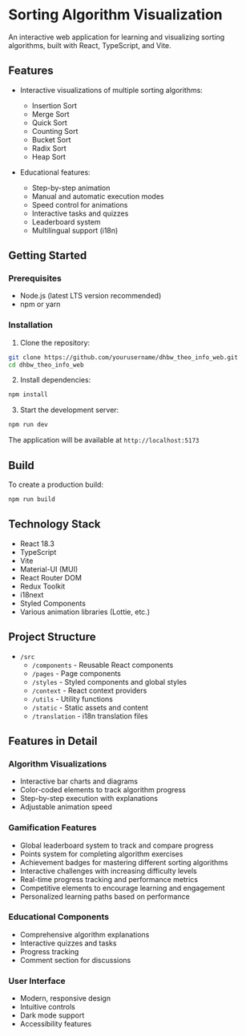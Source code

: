 # Sorting Algorithm Visualization

An interactive web application for learning and visualizing sorting algorithms, built with React, TypeScript, and Vite.

## Features

- Interactive visualizations of multiple sorting algorithms:
  - Insertion Sort
  - Merge Sort
  - Quick Sort
  - Counting Sort
  - Bucket Sort
  - Radix Sort
  - Heap Sort

- Educational features:
  - Step-by-step animation
  - Manual and automatic execution modes
  - Speed control for animations
  - Interactive tasks and quizzes
  - Leaderboard system
  - Multilingual support (i18n)

## Getting Started

### Prerequisites

- Node.js (latest LTS version recommended)
- npm or yarn

### Installation

1. Clone the repository:
```bash
git clone https://github.com/yourusername/dhbw_theo_info_web.git
cd dhbw_theo_info_web
```

2. Install dependencies:
```bash
npm install
```

3. Start the development server:
```bash
npm run dev
```

The application will be available at `http://localhost:5173`

## Build

To create a production build:

```bash
npm run build
```

## Technology Stack

- React 18.3
- TypeScript
- Vite
- Material-UI (MUI)
- React Router DOM
- Redux Toolkit
- i18next
- Styled Components
- Various animation libraries (Lottie, etc.)

## Project Structure

- `/src`
  - `/components` - Reusable React components
  - `/pages` - Page components
  - `/styles` - Styled components and global styles
  - `/context` - React context providers
  - `/utils` - Utility functions
  - `/static` - Static assets and content
  - `/translation` - i18n translation files

## Features in Detail

### Algorithm Visualizations
- Interactive bar charts and diagrams
- Color-coded elements to track algorithm progress
- Step-by-step execution with explanations
- Adjustable animation speed

### Gamification Features
- Global leaderboard system to track and compare progress
- Points system for completing algorithm exercises
- Achievement badges for mastering different sorting algorithms
- Interactive challenges with increasing difficulty levels
- Real-time progress tracking and performance metrics
- Competitive elements to encourage learning and engagement
- Personalized learning paths based on performance

### Educational Components
- Comprehensive algorithm explanations
- Interactive quizzes and tasks
- Progress tracking
- Comment section for discussions

### User Interface
- Modern, responsive design
- Intuitive controls
- Dark mode support
- Accessibility features